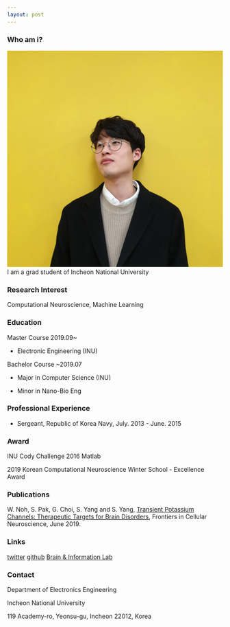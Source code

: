 ```yaml
---
layout: post
---
```


### Who am i?
![image](https://github.com/cgh2797/cgh2797.github.io/blob/master/_posts/gchoi.jpg)
I am a grad student of Incheon National University

### Research Interest
Computational Neuroscience, Machine Learning

### Education
Master Course 2019.09~

- Electronic Engineering (INU)

Bachelor Course ~2019.07

- Major in Computer Science (INU)

- Minor in Nano-Bio Eng

### Professional Experience

- Sergeant, Republic of Korea Navy, July. 2013 - June. 2015 

### Award
INU Cody Challenge 2016 Matlab

2019 Korean Computational Neuroscience Winter School - Excellence Award

### Publications
W. Noh, S. Pak, G. Choi, S. Yang and S. Yang, [Transient Potassium Channels: Therapeutic Targets for Brain Disorders](https://www.frontiersin.org/articles/10.3389/fncel.2019.00265/full), Frontiers in Cellular Neuroscience, June 2019.

### Links
[twitter](https://twitter.com/inu_cgh)
[github](https://github.com/cgh2797)
[Brain & Information Lab](http://brain.inu.ac.kr/)

### Contact
Department of Electronics Engineering

Incheon National University

119 Academy-ro, Yeonsu-gu, Incheon 22012, Korea

